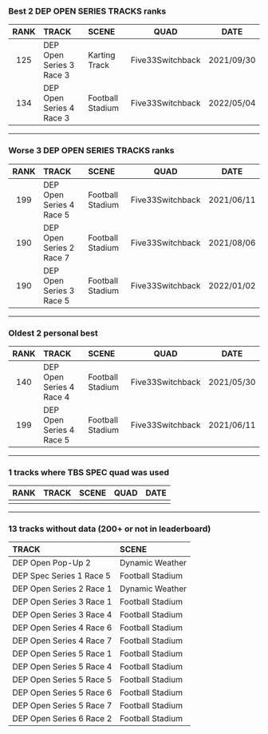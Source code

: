 ### Best 2 DEP OPEN SERIES TRACKS ranks
|RANK|TRACK|SCENE|QUAD|DATE|
|:---:|:---|:---|:---:|:---:|
|125|DEP Open Series 3 Race 3|Karting Track|Five33Switchback|2021/09/30|
|134|DEP Open Series 4 Race 3|Football Stadium|Five33Switchback|2022/05/04|
---
### Worse 3 DEP OPEN SERIES TRACKS ranks
|RANK|TRACK|SCENE|QUAD|DATE|
|:---:|:---|:---|:---:|:---:|
|199|DEP Open Series 4 Race 5|Football Stadium|Five33Switchback|2021/06/11|
|190|DEP Open Series 2 Race 7|Football Stadium|Five33Switchback|2021/08/06|
|190|DEP Open Series 3 Race 5|Football Stadium|Five33Switchback|2022/01/02|
---
### Oldest 2 personal best
|RANK|TRACK|SCENE|QUAD|DATE|
|:---:|:---|:---|:---:|:---:|
|140|DEP Open Series 4 Race 4|Football Stadium|Five33Switchback|2021/05/30|
|199|DEP Open Series 4 Race 5|Football Stadium|Five33Switchback|2021/06/11|
---
### 1 tracks where TBS SPEC quad was used
|RANK|TRACK|SCENE|QUAD|DATE|
|:---:|:---|:---|:---:|:---:|
||||||
---
### 13 tracks without data (200+ or not in leaderboard)
|TRACK|SCENE|
|:---|:---|
|DEP Open Pop-Up 2|Dynamic Weather|
|DEP Spec Series 1 Race 5|Football Stadium|
|DEP Open Series 2 Race 1|Dynamic Weather|
|DEP Open Series 3 Race 1|Football Stadium|
|DEP Open Series 3 Race 4|Football Stadium|
|DEP Open Series 4 Race 6|Football Stadium|
|DEP Open Series 4 Race 7|Football Stadium|
|DEP Open Series 5 Race 1|Football Stadium|
|DEP Open Series 5 Race 4|Football Stadium|
|DEP Open Series 5 Race 5|Football Stadium|
|DEP Open Series 5 Race 6|Football Stadium|
|DEP Open Series 5 Race 7|Football Stadium|
|DEP Open Series 6 Race 2|Football Stadium|
